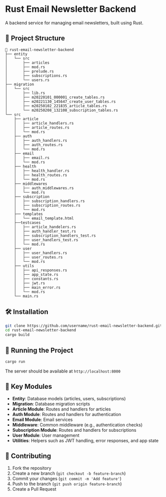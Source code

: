 # Rust Email Newsletter Backend

A backend service for managing email newsletters, built using Rust.

## 📂 Project Structure
```
📂 rust-email-newsletter-backend
├── entity
│   └── src
│       ├── articles
│       ├── mod.rs
│       ├── prelude.rs
│       ├── subscriptions.rs
│       └── users.rs
├── migration
│   └── src
│       ├── lib.rs
│       ├── m20220101_000001_create_tables.rs
│       ├── m20221130_145647_create_user_tables.rs
│       ├── m20250102_221835_article_tables.rs
│       └── m20250208_132108_subscription_tables.rs
└── src
    ├── article
    │   ├── article_handlers.rs
    │   ├── article_routes.rs
    │   └── mod.rs
    ├── auth
    │   ├── auth_handlers.rs
    │   ├── auth_routes.rs
    │   └── mod.rs
    ├── email
    │   ├── email.rs
    │   └── mod.rs
    ├── health
    │   ├── health_handler.rs
    │   ├── health_routes.rs
    │   └── mod.rs
    ├── middlewares
    │   ├── auth_middlewares.rs
    │   └── mod.rs
    ├── subscription
    │   ├── subscription_handlers.rs
    │   ├── subscription_routes.rs
    │   └── mod.rs
    ├── templates
    │   └── email_template.html
    ├──testcases
    │   ├── article_handelers.rs
    │   ├── auth_handler_test.rs
    │   ├── subscription_handlers_test.rs
    │   ├── user_handlers_test.rs
    │   └── mod.rs
    ├── user
    │   ├── user_handlers.rs
    │   ├── user_routes.rs
    │   └── mod.rs
    ├── utils
    │   ├── api_responses.rs
    │   ├── app_state.rs
    │   ├── constants.rs
    │   ├── jwt.rs
    │   ├── main_error.rs
    │   └── mod.rs
    └── main.rs
```

## 🛠 Installation
```bash
git clone https://github.com/username/rust-email-newsletter-backend.git
cd rust-email-newsletter-backend
cargo build
```

## 🚀 Running the Project
```bash
cargo run
```
The server should be available at `http://localhost:8000`

## 🧩 Key Modules
- **Entity**: Database models (articles, users, subscriptions)
- **Migration**: Database migration scripts
- **Article Module**: Routes and handlers for articles
- **Auth Module**: Routes and handlers for authentication
- **Email Module**: Email services
- **Middleware**: Common middleware (e.g., authentication checks)
- **Subscription Module**: Routes and handlers for subscriptions
- **User Module**: User management
- **Utilities**: Helpers such as JWT handling, error responses, and app state

## 🤝 Contributing
1. Fork the repository
2. Create a new branch (`git checkout -b feature-branch`)
3. Commit your changes (`git commit -m 'Add feature'`)
4. Push to the branch (`git push origin feature-branch`)
5. Create a Pull Request
